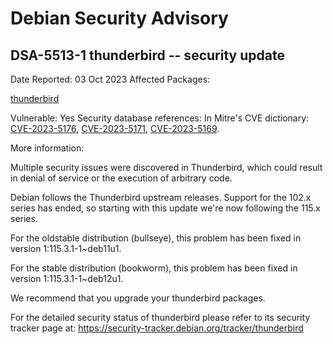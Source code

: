 
Debian Security Advisory
========================


DSA-5513-1 thunderbird -- security update
-----------------------------------------



Date Reported:
03 Oct 2023
Affected Packages:

[thunderbird](https://packages.debian.org/src:thunderbird)

Vulnerable:
Yes
Security database references:
In Mitre's CVE dictionary: [CVE-2023-5176](https://security-tracker.debian.org/tracker/CVE-2023-5176), [CVE-2023-5171](https://security-tracker.debian.org/tracker/CVE-2023-5171), [CVE-2023-5169](https://security-tracker.debian.org/tracker/CVE-2023-5169).  

More information:

Multiple security issues were discovered in Thunderbird, which could
result in denial of service or the execution of arbitrary code.


Debian follows the Thunderbird upstream releases. Support for the
102.x series has ended, so starting with this update we're now
following the 115.x series.


For the oldstable distribution (bullseye), this problem has been fixed
in version 1:115.3.1-1~deb11u1.


For the stable distribution (bookworm), this problem has been fixed in
version 1:115.3.1-1~deb12u1.


We recommend that you upgrade your thunderbird packages.


For the detailed security status of thunderbird please refer to
its security tracker page at:
<https://security-tracker.debian.org/tracker/thunderbird>





